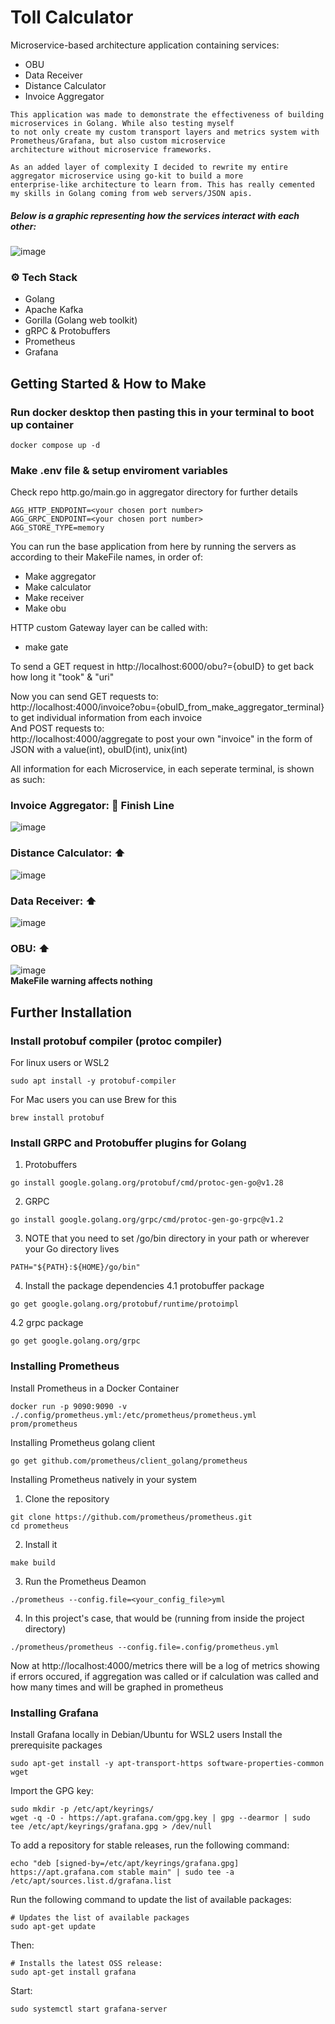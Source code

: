 # Toll Calculator
Microservice-based architecture application containing services:
- OBU
- Data Receiver
- Distance Calculator
- Invoice Aggregator </br>

```
This application was made to demonstrate the effectiveness of building microservices in Golang. While also testing myself
to not only create my custom transport layers and metrics system with Prometheus/Grafana, but also custom microservice
architecture without microservice frameworks.

As an added layer of complexity I decided to rewrite my entire aggregator microservice using go-kit to build a more
enterprise-like architecture to learn from. This has really cemented my skills in Golang coming from web servers/JSON apis.
```
##### Below is a graphic representing how the services interact with each other:
![image](https://github.com/McFlanky/toll-microservices-calc/assets/153543951/5e233021-2a41-402c-ad82-43e7ae8e7ec9)

### ⚙️ Tech Stack
- Golang
- Apache Kafka
- Gorilla (Golang web toolkit)
- gRPC & Protobuffers
- Prometheus
- Grafana


## Getting Started & How to Make
### Run docker desktop then pasting this in your terminal to boot up container
```
docker compose up -d
```

### Make .env file & setup enviroment variables
Check repo http.go/main.go in aggregator directory for further details
```
AGG_HTTP_ENDPOINT=<your chosen port number>
AGG_GRPC_ENDPOINT=<your chosen port number>
AGG_STORE_TYPE=memory
```
You can run the base application from here by running the servers as according to their MakeFile names, in order of: </br>
- Make aggregator
- Make calculator
- Make receiver
- Make obu
  
HTTP custom Gateway layer can be called with:
- make gate 

To send a GET request in http://localhost:6000/obu?={obuID} to get back how long it "took" & "uri"

Now you can send GET requests to:</br>
http://localhost:4000/invoice?obu={obuID_from_make_aggregator_terminal} to get individual information from each invoice</br>
And POST requests to:</br>
http://localhost:4000/aggregate to post your own "invoice" in the form of JSON with a value(int), obuID(int), unix(int)</br>

All information for each Microservice, in each seperate terminal, is shown as such:</br>
### Invoice Aggregator: 🏁 Finish Line</br>
![image](https://github.com/McFlanky/toll-microservices-calc/assets/153543951/991c31ab-96c5-46fd-bf64-1b87eb1cf43b)</br>
### Distance Calculator: ⬆️</br>
![image](https://github.com/McFlanky/toll-microservices-calc/assets/153543951/47020253-a881-439e-ad36-77b52198de9b)</br>
### Data Receiver: ⬆️</br>
![image](https://github.com/McFlanky/toll-microservices-calc/assets/153543951/79dc3231-d686-4c0c-9b39-fb54f7084b13)</br>
### OBU: ⬆️</br>
![image](https://github.com/McFlanky/toll-microservices-calc/assets/153543951/1005af63-bcf7-42af-b99b-482778fe9ba7)</br>
**MakeFile warning affects nothing**

## Further Installation

### Install protobuf compiler (protoc compiler)
For linux users or WSL2
```
sudo apt install -y protobuf-compiler
```

For Mac users you can use Brew for this
```
brew install protobuf
```

### Install GRPC and Protobuffer plugins for Golang
1. Protobuffers
```
go install google.golang.org/protobuf/cmd/protoc-gen-go@v1.28
```
2. GRPC
```
go install google.golang.org/grpc/cmd/protoc-gen-go-grpc@v1.2
```
3. NOTE that you need to set /go/bin directory in your path or wherever your Go directory lives
```
PATH="${PATH}:${HOME}/go/bin"
```

4. Install the package dependencies 
4.1 protobuffer package
```
go get google.golang.org/protobuf/runtime/protoimpl
```
4.2 grpc package
```
go get google.golang.org/grpc
```

### Installing Prometheus
Install Prometheus in a Docker Container
```
docker run -p 9090:9090 -v ./.config/prometheus.yml:/etc/prometheus/prometheus.yml prom/prometheus
```

Installing Prometheus golang client
```
go get github.com/prometheus/client_golang/prometheus
```

Installing Prometheus natively in your system
1. Clone the repository
```
git clone https://github.com/prometheus/prometheus.git
cd prometheus
```

2. Install it
```
make build
```

3. Run the Prometheus Deamon
```
./prometheus --config.file=<your_config_file>yml
```

4. In this project's case, that would be (running from inside the project directory)
```
./prometheus/prometheus --config.file=.config/prometheus.yml
```

Now at http://localhost:4000/metrics there will be a log of metrics showing if errors occured, if aggregation was called or if calculation was called and how many times and will be graphed in prometheus 

### Installing Grafana
Install Grafana locally in Debian/Ubuntu for WSL2 users
Install the prerequisite packages
```
sudo apt-get install -y apt-transport-https software-properties-common wget
```
Import the GPG key:
```
sudo mkdir -p /etc/apt/keyrings/
wget -q -O - https://apt.grafana.com/gpg.key | gpg --dearmor | sudo tee /etc/apt/keyrings/grafana.gpg > /dev/null
```
To add a repository for stable releases, run the following command:
```
echo "deb [signed-by=/etc/apt/keyrings/grafana.gpg] https://apt.grafana.com stable main" | sudo tee -a /etc/apt/sources.list.d/grafana.list
```
Run the following command to update the list of available packages:
```
# Updates the list of available packages
sudo apt-get update
```
Then:
```
# Installs the latest OSS release:
sudo apt-get install grafana
```

Start:
```
sudo systemctl start grafana-server
```
